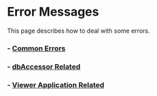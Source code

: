# Error Messages

This page describes how to deal with some errors.

### - [Common Errors](error/common.md)

### - [dbAccessor Related](error/accessor.md)

### - [Viewer Application Related](error/viewer.md)

